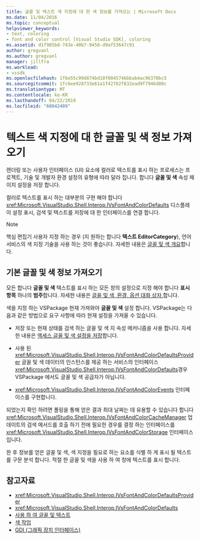 ```yaml
---
title: 글꼴 및 텍스트 색 지정에 대 한 색 정보를 가져오는 | Microsoft Docs
ms.date: 11/04/2016
ms.topic: conceptual
helpviewer_keywords:
- text, coloring
- font and color control [Visual Studio SDK], coloring
ms.assetid: d1f985bd-743e-40b7-9458-d9af53647c91
author: gregvanl
ms.author: gregvanl
manager: jillfra
ms.workload:
- vssdk
ms.openlocfilehash: 1f6e55c99d874bd18f0045746bbab4ac96370bc5
ms.sourcegitcommit: 1fc6ee928733e61a1f42782f832ead9f7946d00c
ms.translationtype: MT
ms.contentlocale: ko-KR
ms.lasthandoff: 04/22/2019
ms.locfileid: "60042409"
---
```

# <a name="get-font-and-color-information-for-text-colorization"></a>텍스트 색 지정에 대 한 글꼴 및 색 정보 가져오기
렌더링 또는 사용자 인터페이스 (UI) 요소에 컬러로 텍스트를 표시 하는 프로세스는 프로젝트, 기술 및 개발자 환경 설정의 유형에 따라 달라 집니다. 합니다 **글꼴 및 색** 속성 페이지 설정을 저장 합니다.

 컬러로 텍스트를 표시 하는 대부분의 구현 해야 합니다 <xref:Microsoft.VisualStudio.Shell.Interop.IVsFontAndColorDefaults> 디스플레이 설정 표시, 검색 및 텍스트를 저장에 대 한 인터페이스를 연결 합니다.

> [!NOTE]
>  핵심 편집기 사용자 지정 하는 경우 (지 원하는 합니다 **텍스트 EditorCategory**), 언어 서비스의 색 지정 기술을 사용 하는 것이 좋습니다. 자세한 내용은 [글꼴 및 색 개요](../extensibility/font-and-color-overview.md)합니다.

## <a name="get-default-font-and-color-information"></a>기본 글꼴 및 색 정보 가져오기
 모든 합니다 **글꼴 및 색** 텍스트를 표시 하는 모든 창의 설정으로 지정 해야 합니다 **표시 항목** 하나의 **범주**합니다. 자세한 내용은 [글꼴 및 색, 환경, 옵션 대화 상자,](../ide/reference/fonts-and-colors-environment-options-dialog-box.md)합니다.

색을 지정 하는 VSPackage 현재 가져와야 **글꼴 및 색** 설정 합니다. VSPackage는 다음과 같은 방법으로 요구 사항에 따라 현재 설정을 가져올 수 있습니다.

- 저장 또는 현재 상태를 검색 하는 글꼴 및 색 지 속성 메커니즘을 사용 합니다. 자세한 내용은 [액세스 글꼴 및 색 설정을 저장](../extensibility/accessing-stored-font-and-color-settings.md)합니다.

- 사용 된 <xref:Microsoft.VisualStudio.Shell.Interop.IVsFontAndColorDefaultsProvider> 글꼴 및 색 데이터의 인스턴스를 제공 하는 서비스의 인터페이스 <xref:Microsoft.VisualStudio.Shell.Interop.IVsFontAndColorDefaults>경우 VSPackage 에서도 글꼴 및 색 공급자가 아닙니다.

- <xref:Microsoft.VisualStudio.Shell.Interop.IVsFontAndColorEvents> 인터페이스를 구현합니다.

되었는지 확인 하려면 폴링을 통해 얻은 결과 최대 날짜는 데 유용할 수 있습니다 합니다 <xref:Microsoft.VisualStudio.Shell.Interop.IVsFontAndColorCacheManager> 업데이트의 검색 메서드를 호출 하기 전에 필요한 경우를 결정 하는 인터페이스를 <xref:Microsoft.VisualStudio.Shell.Interop.IVsFontAndColorStorage> 인터페이스입니다.

한 후 정보를 얻은 글꼴 및 색, 색 지정을 필요로 하는 요소를 식별 하 게 표시 될 텍스트를 구문 분석 합니다. 적절 한 글꼴 및 색을 사용 하 여 창에 텍스트를 표시 합니다.

## <a name="see-also"></a>참고자료

- <xref:Microsoft.VisualStudio.Shell.Interop.IVsFontAndColorDefaultsProvider>
- <xref:Microsoft.VisualStudio.Shell.Interop.IVsFontAndColorDefaults>
- [사용 하 여 글꼴 및 텍스트](/dotnet/framework/winforms/advanced/using-fonts-and-text)
- [색 작업](/cpp/windows/working-with-color-image-editor-for-icons)
- [GDI (그래픽 장치 인터페이스)](https://msdn.microsoft.com/library/7e1d4540-bb2e-4257-8eee-eee376acba83)